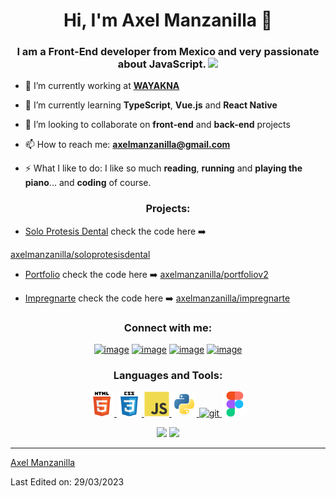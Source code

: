<h1 align="center">Hi, I'm Axel Manzanilla 👋</h1>
<h3 align="center">I am a Front-End developer from Mexico and very passionate about JavaScript. <img height="40" src="https://cdn3.emoji.gg/emojis/4463-animebop.gif"></h3>

-   🔭 I’m currently working at **[WAYAKNA](https://wayakna.com/)**

-   🌱 I’m currently learning **TypeScript**, **Vue.js** and **React Native**

-   👯 I’m looking to collaborate on **front-end** and **back-end** projects

-   📫 How to reach me: **axelmanzanilla@gmail.com**

-   ⚡ What I like to do: I like so much **reading**, **running** and **playing the piano**... and **coding** of course.

<h3 align="center">Projects:</h3>

-    [Solo Protesis Dental](https://axel.soy) check the code here ➡️ 

[axelmanzanilla/soloprotesisdental](https://github.com/axelmanzanilla/soloprotesisdental)

-    [Portfolio](https://axelmanzanilla.com) check the code here ➡️ 
[axelmanzanilla/portfoliov2](https://github.com/axelmanzanilla/portfoliov2)

-    [Impregnarte](https://impregnarte.com) check the code here ➡️ [axelmanzanilla/impregnarte](https://github.com/axelmanzanilla/impregnarte)

<h3 align="center">Connect with me:</h3>
<div align="center">

[![image](https://img.shields.io/badge/LinkedIn-0077B5?style=for-the-badge&logo=linkedin&logoColor=white)](https://www.linkedin.com/in/axelmanzanilla/)
[![image](https://img.shields.io/badge/Instagram-E4405F?style=for-the-badge&logo=instagram&logoColor=white)](https://www.instagram.com/axelmanzanilla/)
[![image](https://img.shields.io/badge/Twitter-1DA1F2?style=for-the-badge&logo=twitter&logoColor=white)](https://twitter.com/axelrmanzanilla)
[![image](https://img.shields.io/badge/Gmail-D14836?style=for-the-badge&logo=gmail&logoColor=white)](mailto:axelmanzanilla@gmail.com)

</div>

<h3 align="center">Languages and Tools:</h3>

<p align="center"> 
  <a href="https://www.w3.org/html/" target="_blank"> 
    <img src="https://raw.githubusercontent.com/devicons/devicon/master/icons/html5/html5-original-wordmark.svg" alt="html5" width="40" height="40"/> 
  </a>
  <a href="https://www.w3schools.com/css/" target="_blank"> 
    <img src="https://raw.githubusercontent.com/devicons/devicon/master/icons/css3/css3-original-wordmark.svg" alt="css3" width="40" height="40"/> 
  </a>
  <a href="https://developer.mozilla.org/en-US/docs/Web/JavaScript" target="_blank"> 
    <img src="https://raw.githubusercontent.com/devicons/devicon/master/icons/javascript/javascript-original.svg" alt="javascript" width="40" height="40"/> 
  </a>
  <a href="https://www.python.org" target="_blank"> 
    <img src="https://raw.githubusercontent.com/devicons/devicon/master/icons/python/python-original.svg" alt="python" width="40" height="40"/> 
  </a>
  <a href="https://git-scm.com/" target="_blank"> 
    <img src="https://www.vectorlogo.zone/logos/git-scm/git-scm-icon.svg" alt="git" width="40" height="40"/> 
  </a>
  <a href="https://www.figma.com/" target="_blank"> 
    <img src="https://raw.githubusercontent.com/devicons/devicon/master/icons/figma/figma-original.svg" alt="linux" width="40" height="40"/> 
  </a> 
</p>

<p align= "center">
  <img height= "150" src="https://github-readme-stats.vercel.app/api?username=axelmanzanilla&theme=react&show_icons=true&include_all_commits=true" />
  <img height= "150" src="https://github-readme-stats.vercel.app/api/top-langs/?username=axelmanzanilla&theme=react&layout=compact" />
</p>

---

[Axel Manzanilla](https://github.com/axelmanzanilla)

Last Edited on: 29/03/2023
